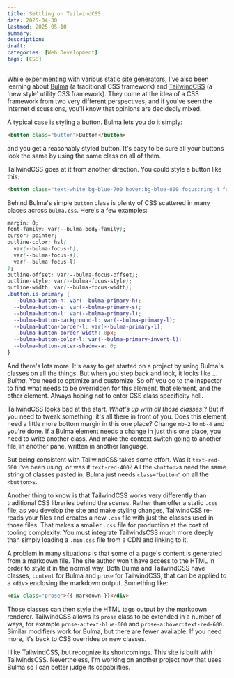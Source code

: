 ```yaml
---
title: Settling on TailwindCSS
date: 2025-04-30
lastmod: 2025-05-10
summary:
description:
draft:
categories: [Web Development]
tags: [CSS]
---
```


While experimenting with various [static site generators](/blog/2025-03-14-moving-from-wordpress), I've also been learning about [Bulma](https://bulma.io/) (a traditional CSS framework) and [TailwindCSS](https://tailwindcss.com/) (a 'new style' utility CSS framework). They come at the idea of a CSS framework from two very different perspectives, and if you've seen the Internet discussions, you'll know that opinions are decidedly mixed.

<!--more-->

A typical case is styling a button. Bulma lets you do it simply:

```html
<button class="button">Button</button>
```

and you get a reasonably styled button. It's easy to be sure all your buttons look the same by using the same class on all of them.

TailwindCSS goes at it from another direction. You could style a button like this:

```html
<button class="text-white bg-blue-700 hover:bg-blue-800 focus:ring-4 focus:ring-blue-300 font-medium rounded-lg text-sm px-5 py-2.5 me-2 mb-2 dark:bg-blue-600 dark:hover:bg-blue-700 focus:outline-none dark:focus:ring-blue-800">Button</button>
```

Behind Bulma's simple `button` class is plenty of CSS scattered in many places across `bulma.css`. Here's a few examples:

```css
margin: 0;
font-family: var(--bulma-body-family);
cursor: pointer;
outline-color: hsl(
  var(--bulma-focus-h),
  var(--bulma-focus-s),
  var(--bulma-focus-l)
);
outline-offset: var(--bulma-focus-offset);
outline-style: var(--bulma-focus-style);
outline-width: var(--bulma-focus-width);
.button.is-primary {
  --bulma-button-h: var(--bulma-primary-h);
  --bulma-button-s: var(--bulma-primary-s);
  --bulma-button-l: var(--bulma-primary-l);
  --bulma-button-background-l: var(--bulma-primary-l);
  --bulma-button-border-l: var(--bulma-primary-l);
  --bulma-button-border-width: 0px;
  --bulma-button-color-l: var(--bulma-primary-invert-l);
  --bulma-button-outer-shadow-a: 0;
}
```

And there's lots more. It's easy to get started on a project by using Bulma's classes on all the things. But when you step back and look, it looks like ... _Bulma_. You need to optimize and customize. So off you go to the inspector to find what needs to be overridden for this element, that element, and the other element. Always hoping not to enter CSS class specificity hell.

TailwindCSS looks bad at the start. _What's up with all those classes_!? But if you need to tweak something, it's all there in front of you. Does this element need a little more bottom margin in this one place? Change `mb-2` to `mb-4` and you're done. If a Bulma element needs a change in just this one place, you need to write another class. And make the context switch going to another file, in another pane, written in another language.

But being consistent with TailwindCSS takes some effort. Was it `text-red-600` I've been using, or was it `text-red-400`? All the `<button>`s need the same string of classes pasted in. Bulma just needs `class="button"` on all the `<button>`s.

Another thing to know is that TailwindCSS works very differently than traditional CSS libraries behind the scenes. Rather than offer a static `.css` file, as you develop the site and make styling changes, TailwindCSS re-reads your files and creates a new `.css` file with just the classes used in those files. That makes a smaller `.css` file for production at the cost of tooling complexity. You must integrate TailwindsCSS much more deeply than simply loading a `.min.css` file from a CDN and linking to it.

A problem in many situations is that some of a page's content is generated from a markdown file. The site author won't have access to the HTML in order to style it in the normal way. Both Bulma and TailwindCSS have classes, `content` for Bulma and `prose` for TailwindCSS, that can be applied to a `<div>` enclosing the markdown output. Something like:

```html
<div class="prose">{{ markdown }}</div>
```

Those classes can then style the HTML tags output by the markdown renderer. TailwindCSS allows its `prose` class to be extended in a number of ways, for example `prose-a:text-blue-600` and `prose-a:hover:text-red-600`. Similar modifiers work for Bulma, but there are fewer available. If you need more, it's back to CSS overrides or new classes.

I like TailwindCSS, but recognize its shortcomings. This site is built with TailwindsCSS. Nevertheless, I'm working on another project now that uses Bulma so I can better judge its capabilities.
